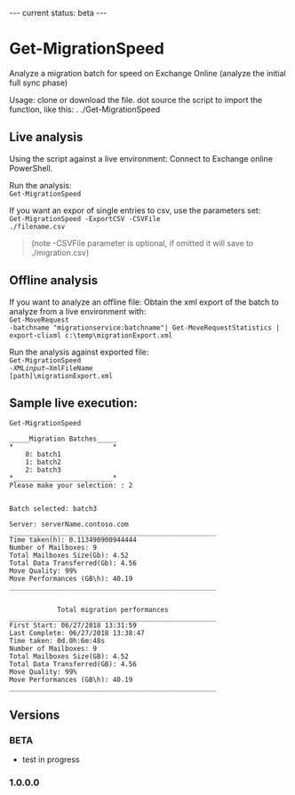 --- current status: beta --- 
# Get-MigrationSpeed
Analyze a migration batch for speed on Exchange Online (analyze the initial full sync phase)

Usage:
clone or download the file.
dot source the script to import the function, like this:
. ./Get-MigrationSpeed

## Live analysis
Using the script against a live environment:
Connect to Exchange online PowerShell.

Run the analysis:<br>
<code>Get-MigrationSpeed</code>

If you want an expor of single entries to csv, use the parameters set:<br>
<code>Get-MigrationSpeed -ExportCSV -CSVFile ./filename.csv</code><br>
> (note -CSVFile parameter is optional, if omitted it will save to ./migration.csv)<br>
   
## Offline analysis
If you want to analyze an offline file:
Obtain the xml export of the batch to analyze from a live environment with:<br>
<code>Get-MoveRequest -batchname "migrationservice:batchname"| Get-MoveRequestStatistics | export-clixml c:\temp\migrationExport.xml</code><br>

Run the analysis against exported file:<br>
<code>Get-MigrationSpeed -$XMLinput -$XmlFileName [path]\migrationExport.xml</code><br>


## Sample live execution:
<code>Get-MigrationSpeed</code>

```
_____Migration Batches_____
*                         *
    0: batch1
    1: batch2
    2: batch3
*_________________________*
Please make your selection: : 2


Batch selected: batch3
 
Server: serverName.contoso.com
____________________________________________________
Time taken(h): 0.113490900944444
Number of Mailboxes: 9
Total Mailboxes Size(Gb): 4.52
Total Data Transferred(Gb): 4.56
Move Quality: 99%
Move Performances (GB\h): 40.19
____________________________________________________
 
 
            Total migration performances
____________________________________________________
First Start: 06/27/2018 13:31:59
Last Complete: 06/27/2018 13:38:47
Time taken: 0d.0h:6m:48s
Number of Mailboxes: 9
Total Mailboxes Size(GB): 4.52
Total Data Transferred(GB): 4.56
Move Quality: 99%
Move Performances (GB\h): 40.19
____________________________________________________
```

## Versions

### BETA

* test in progress

### 1.0.0.0
